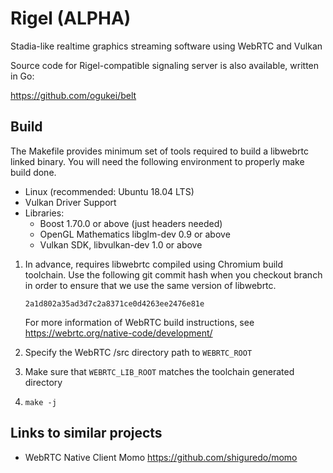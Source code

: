 # Rigel (ALPHA)

Stadia-like realtime graphics streaming software using WebRTC and Vulkan

Source code for Rigel-compatible signaling server is also available, written in Go:

https://github.com/ogukei/belt

## Build

The Makefile provides minimum set of tools required to
build a libwebrtc linked binary. You will need the following environment
to properly make build done.

- Linux (recommended: Ubuntu 18.04 LTS)
- Vulkan Driver Support
- Libraries:
    - Boost 1.70.0 or above (just headers needed)
    - OpenGL Mathematics libglm-dev 0.9 or above
    - Vulkan SDK, libvulkan-dev 1.0 or above

1. In advance, requires libwebrtc compiled using Chromium build toolchain.
  Use the following git commit hash when you checkout branch in order to
  ensure that we use the same version of libwebrtc.

    ```2a1d802a35ad3d7c2a8371ce0d4263ee2476e81e```

    For more information of WebRTC build instructions,
    see https://webrtc.org/native-code/development/

2. Specify the WebRTC /src directory path to `WEBRTC_ROOT`
3. Make sure that `WEBRTC_LIB_ROOT` matches the toolchain generated directory
4. `make -j`

## Links to similar projects

- WebRTC Native Client Momo
https://github.com/shiguredo/momo

